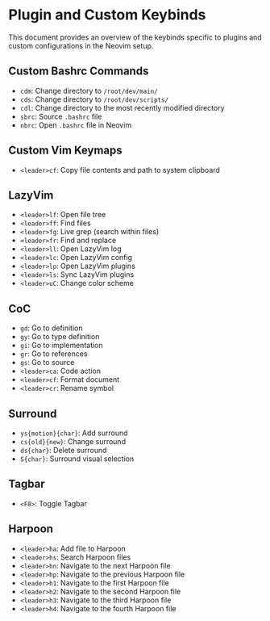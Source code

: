 # Plugin and Custom Keybinds

This document provides an overview of the keybinds specific to plugins and custom configurations in the Neovim setup.

## Custom Bashrc Commands

-   `cdm`: Change directory to `/root/dev/main/`
-   `cds`: Change directory to `/root/dev/scripts/`
-   `cdl`: Change directory to the most recently modified directory
-   `sbrc`: Source `.bashrc` file
-   `nbrc`: Open `.bashrc` file in Neovim

## Custom Vim Keymaps

-   `<leader>cf`: Copy file contents and path to system clipboard

## LazyVim

-   `<leader>lf`: Open file tree
-   `<leader>ff`: Find files
-   `<leader>fg`: Live grep (search within files)
-   `<leader>fr`: Find and replace
-   `<leader>ll`: Open LazyVim log
-   `<leader>lc`: Open LazyVim config
-   `<leader>lp`: Open LazyVim plugins
-   `<leader>ls`: Sync LazyVim plugins
-   `<leader>uC`: Change color scheme

## CoC

-   `gd`: Go to definition
-   `gy`: Go to type definition
-   `gi`: Go to implementation
-   `gr`: Go to references
-   `gs`: Go to source
-   `<leader>ca`: Code action
-   `<leader>cf`: Format document
-   `<leader>cr`: Rename symbol

## Surround

-   `ys{motion}{char}`: Add surround
-   `cs{old}{new}`: Change surround
-   `ds{char}`: Delete surround
-   `S{char}`: Surround visual selection

## Tagbar

-   `<F8>`: Toggle Tagbar

## Harpoon

-   `<leader>ha`: Add file to Harpoon
-   `<leader>hs`: Search Harpoon files
-   `<leader>hn`: Navigate to the next Harpoon file
-   `<leader>hp`: Navigate to the previous Harpoon file
-   `<leader>h1`: Navigate to the first Harpoon file
-   `<leader>h2`: Navigate to the second Harpoon file
-   `<leader>h3`: Navigate to the third Harpoon file
-   `<leader>h4`: Navigate to the fourth Harpoon file
